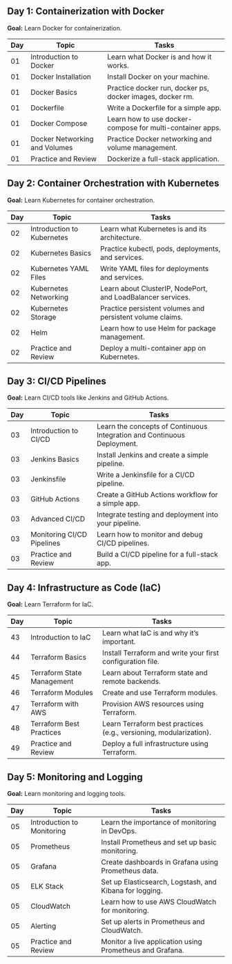 ## Day 1: Containerization with Docker
**Goal:** Learn Docker for containerization.

| Day | Topic                     | Tasks                                               |
|-----|---------------------------|-----------------------------------------------------|
| 01  | Introduction to Docker     | Learn what Docker is and how it works. |
| 01  | Docker Installation        | Install Docker on your machine. |
| 01  | Docker Basics              | Practice docker run, docker ps, docker images, docker rm. |
| 01  | Dockerfile                 | Write a Dockerfile for a simple app. |
| 01  | Docker Compose             | Learn how to use docker-compose for multi-container apps. |
| 01  | Docker Networking and Volumes | Practice Docker networking and volume management. |
| 01  | Practice and Review        | Dockerize a full-stack application. |

## Day 2: Container Orchestration with Kubernetes
**Goal:** Learn Kubernetes for container orchestration.

| Day | Topic                     | Tasks                                               |
|-----|---------------------------|-----------------------------------------------------|
| 02  | Introduction to Kubernetes | Learn what Kubernetes is and its architecture. |
| 02  | Kubernetes Basics          | Practice kubectl, pods, deployments, and services. |
| 02  | Kubernetes YAML Files      | Write YAML files for deployments and services. |
| 02  | Kubernetes Networking      | Learn about ClusterIP, NodePort, and LoadBalancer services. |
| 02  | Kubernetes Storage         | Practice persistent volumes and persistent volume claims. |
| 02  | Helm                      | Learn how to use Helm for package management. |
| 02  | Practice and Review        | Deploy a multi-container app on Kubernetes. |

## Day 3: CI/CD Pipelines
**Goal:** Learn CI/CD tools like Jenkins and GitHub Actions.

| Day | Topic                     | Tasks                                               |
|-----|---------------------------|-----------------------------------------------------|
| 03  | Introduction to CI/CD      | Learn the concepts of Continuous Integration and Continuous Deployment. |
| 03  | Jenkins Basics             | Install Jenkins and create a simple pipeline. |
| 03  | Jenkinsfile                | Write a Jenkinsfile for a CI/CD pipeline. |
| 03  | GitHub Actions             | Create a GitHub Actions workflow for a simple app. |
| 03  | Advanced CI/CD             | Integrate testing and deployment into your pipeline. |
| 03  | Monitoring CI/CD Pipelines | Learn how to monitor and debug CI/CD pipelines. |
| 03  | Practice and Review        | Build a CI/CD pipeline for a full-stack app. |

## Day 4: Infrastructure as Code (IaC)
**Goal:** Learn Terraform for IaC.

| Day | Topic                     | Tasks                                               |
|-----|---------------------------|-----------------------------------------------------|
| 43  | Introduction to IaC        | Learn what IaC is and why it’s important. |
| 44  | Terraform Basics           | Install Terraform and write your first configuration file. |
| 45  | Terraform State Management | Learn about Terraform state and remote backends. |
| 46  | Terraform Modules          | Create and use Terraform modules. |
| 47  | Terraform with AWS         | Provision AWS resources using Terraform. |
| 48  | Terraform Best Practices   | Learn Terraform best practices (e.g., versioning, modularization). |
| 49  | Practice and Review        | Deploy a full infrastructure using Terraform. |

## Day 5: Monitoring and Logging
**Goal:** Learn monitoring and logging tools.

| Day | Topic                     | Tasks                                               |
|-----|---------------------------|-----------------------------------------------------|
| 05  | Introduction to Monitoring | Learn the importance of monitoring in DevOps. |
| 05  | Prometheus                 | Install Prometheus and set up basic monitoring. |
| 05  | Grafana                    | Create dashboards in Grafana using Prometheus data. |
| 05  | ELK Stack                  | Set up Elasticsearch, Logstash, and Kibana for logging. |
| 05  | CloudWatch                 | Learn how to use AWS CloudWatch for monitoring. |
| 05  | Alerting                   | Set up alerts in Prometheus and CloudWatch. |
| 05  | Practice and Review        | Monitor a live application using Prometheus and Grafana. |



